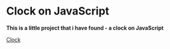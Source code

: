 # Clock on JavaScript
**This is a little project that i have found - a clock on JavaScript**

[Clock](https://artemkaxdxd.github.io/Projects/ClockJS/index.html)